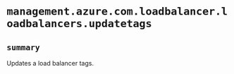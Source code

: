 # `management.azure.com.loadbalancer.loadbalancers.updatetags`

## `summary`
Updates a load balancer tags.


